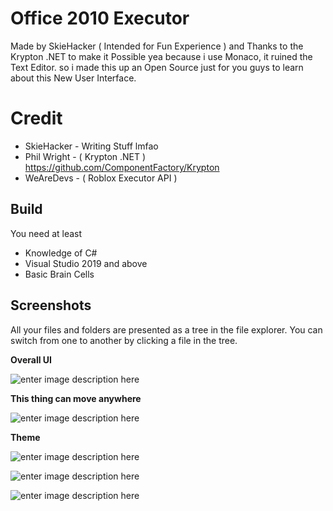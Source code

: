 # Office 2010 Executor

Made by SkieHacker ( Intended for Fun Experience ) and Thanks to the Krypton .NET to make it Possible
yea because i use Monaco, it ruined the Text Editor. so i made this up an Open Source just for you guys to learn about this New User Interface.


# Credit

- SkieHacker - Writing Stuff lmfao
- Phil Wright - ( Krypton .NET ) https://github.com/ComponentFactory/Krypton
- WeAreDevs - ( Roblox Executor API )


## Build

You need at least
- Knowledge of C#
- Visual Studio 2019 and above
- Basic Brain Cells

## Screenshots

All your files and folders are presented as a tree in the file explorer. You can switch from one to another by clicking a file in the tree.


**Overall UI**

![enter image description here](https://media.discordapp.net/attachments/903620122269319189/912328709917274172/Screenshot_1.png)

  

**This thing can move anywhere**

![enter image description here](https://media.discordapp.net/attachments/903620122269319189/912329049416826990/unknown.png)

  

**Theme**

![enter image description here](https://media.discordapp.net/attachments/903620122269319189/912328709615255592/Screenshot_4.png)

![enter image description here](https://media.discordapp.net/attachments/903620122269319189/912328710173118544/Screenshot_2.png)

![enter image description here](https://media.discordapp.net/attachments/903620122269319189/912328710391214100/Screenshot_3.png)


